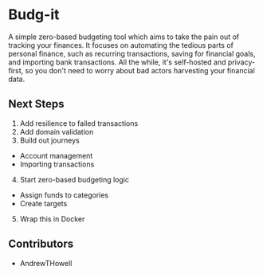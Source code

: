 # Budg-it

A simple zero-based budgeting tool which aims to take the pain out of tracking your finances. It focuses on automating the tedious parts of personal finance, such as recurring transactions, saving for financial goals, and importing bank transactions. All the while, it's self-hosted and privacy-first, so you don't need to worry about bad actors harvesting your financial data.

## Next Steps

1. Add resilience to failed transactions
2. Add domain validation
3. Build out journeys
  - Account management
  - Importing transactions  
4. Start zero-based budgeting logic
  - Assign funds to categories
  - Create targets
5. Wrap this in Docker

## Contributors

- AndrewTHowell